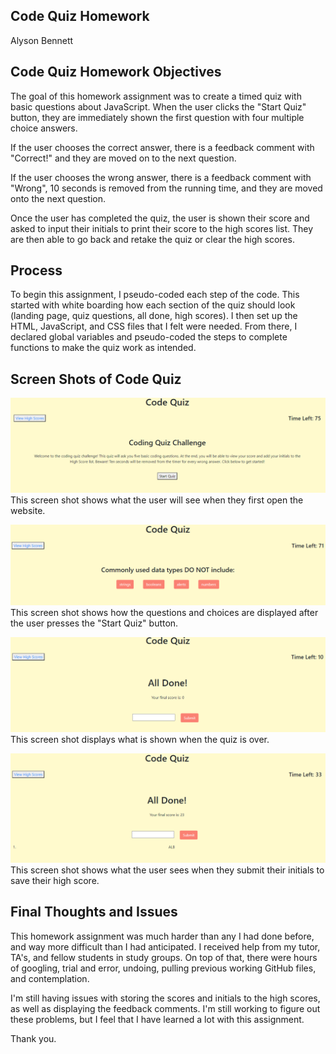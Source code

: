 ## Code Quiz Homework

Alyson Bennett

## Code Quiz Homework Objectives

The goal of this homework assignment was to create a timed quiz with basic questions about JavaScript. When the user clicks the "Start Quiz" button, they are immediately shown the first question with four multiple choice answers.

If the user chooses the correct answer, there is a feedback comment with "Correct!" and they are moved on to the next question.

If the user chooses the wrong answer, there is a feedback comment with "Wrong", 10 seconds is removed from the running time, and they are moved onto the next question. 

Once the user has completed the quiz, the user is shown their score and asked to input their initials to print their score to the high scores list. They are then able to go back and retake the quiz or clear the high scores. 

## Process

To begin this assignment, I pseudo-coded each step of the code. This started with white boarding how each section of the quiz should look (landing page, quiz questions, all done, high scores). I then set up the HTML, JavaScript, and CSS files that I felt were needed. From there, I declared global variables and pseudo-coded the steps to complete functions to make the quiz work as intended.

## Screen Shots of Code Quiz

![Landing Page](Assests/ScreenShots/landingPage.png)
This screen shot shows what the user will see when they first open the website.

![Questions](Assests/ScreenShots/questions.png)
This screen shot shows how the questions and choices are displayed after the user presses the "Start Quiz" button.

![All Done Screen](Assests/ScreenShots/allDone.png)
This screen shot displays what is shown when the quiz is over. 

![All Done with Scores](Assests/ScreenShots/allDoneWithScore.png)
This screen shot shows what the user sees when they submit their initials to save their high score.


## Final Thoughts and Issues

This homework assignment was much harder than any I had done before, and way more difficult than I had anticipated. I received help from my tutor, TA's, and fellow students in study groups. On top of that, there were hours of googling, trial and error, undoing, pulling previous working GitHub files, and contemplation.

I'm still having issues with storing the scores and initials to the high scores, as well as displaying the feedback comments. I'm still working to figure out these problems, but I feel that I have learned a lot with this assignment.

Thank you. 
